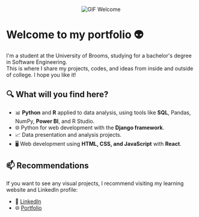 <p align="center">
  <img src="https://cdn.pixabay.com/animation/2024/10/29/00/46/00-46-41-84_512.gif" alt="GIF Welcome">
</p>

# Welcome to my portfolio 👽

I'm a student at the University of Brooms, studying for a bachelor's degree in Software Engineering.  
This is where I share my projects, codes, and ideas from inside and outside of college. I hope you like it!

## 🔍 What will you find here?

- 📊 **Python** and **R** applied to data analysis, using tools like **SQL**, Pandas, NumPy, **Power BI**, and R Studio.
- 🌐 Python for web development with the **Django framework**.
- 📈 Data presentation and analysis projects.
- 🖥️ Web development using **HTML, CSS, and JavaScript** with **React**.

## 📫 Recommendations  

If you want to see any visual projects, I recommend visiting my learning website and LinkedIn profile:

- 💼 [LinkedIn](www.linkedin.com/in/felipesodredf)  
- 🌐 [Portfolio](https://aprendizadoimersivo.com.br/)

